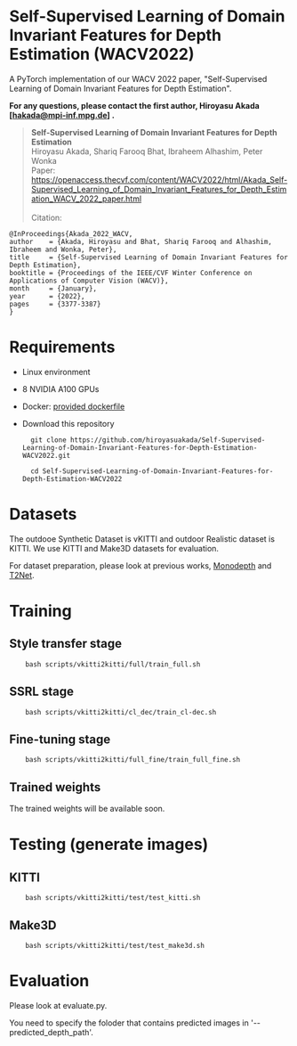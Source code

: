 # Self-Supervised Learning of Domain Invariant Features for Depth Estimation (WACV2022)

A PyTorch implementation of our WACV 2022 paper, "Self-Supervised Learning of Domain Invariant Features for Depth Estimation".

**For any questions, please contact the first author, Hiroyasu Akada [hakada@mpi-inf.mpg.de] .**


> **Self-Supervised Learning of Domain Invariant Features for Depth Estimation**<br>
Hiroyasu Akada, Shariq Farooq Bhat, Ibraheem Alhashim, Peter Wonka<br>
> Paper: https://openaccess.thecvf.com/content/WACV2022/html/Akada_Self-Supervised_Learning_of_Domain_Invariant_Features_for_Depth_Estimation_WACV_2022_paper.html<br><br>
> Citation: 

    @InProceedings{Akada_2022_WACV,
    author    = {Akada, Hiroyasu and Bhat, Shariq Farooq and Alhashim, Ibraheem and Wonka, Peter},
    title     = {Self-Supervised Learning of Domain Invariant Features for Depth Estimation},
    booktitle = {Proceedings of the IEEE/CVF Winter Conference on Applications of Computer Vision (WACV)},
    month     = {January},
    year      = {2022},
    pages     = {3377-3387}
    }

# Requirements 

- Linux environment
- 8 NVIDIA A100 GPUs
- Docker: [provided dockerfile](https://github.com/hiroyasuakada/Self-Supervised-Learning-of-Domain-Invariant-Features-for-Depth-Estimation-WACV2022/blob/main/docker_AWS_a100/dockerfile)
- Download this repository

        git clone https://github.com/hiroyasuakada/Self-Supervised-Learning-of-Domain-Invariant-Features-for-Depth-Estimation-WACV2022.git
        
        cd Self-Supervised-Learning-of-Domain-Invariant-Features-for-Depth-Estimation-WACV2022


# Datasets
The outdooe Synthetic Dataset is vKITTI and outdoor Realistic dataset is KITTI. We use KITTI and Make3D datasets for evaluation. 

For dataset preparation, please look at previous works, [Monodepth](https://github.com/mrharicot/monodepth) and [T2Net](https://github.com/lyndonzheng/Synthetic2Realistic).  


# Training
## Style transfer stage

        bash scripts/vkitti2kitti/full/train_full.sh
        
        
##  SSRL stage 

        bash scripts/vkitti2kitti/cl_dec/train_cl-dec.sh


##  Fine-tuning stage 

        bash scripts/vkitti2kitti/full_fine/train_full_fine.sh
 
## Trained weights

The trained weights will be available soon.

# Testing (generate images)
## KITTI

        bash scripts/vkitti2kitti/test/test_kitti.sh

## Make3D

        bash scripts/vkitti2kitti/test/test_make3d.sh


# Evaluation
Please look at evaluate.py.

You need to specify the foloder that contains predicted images in '--predicted_depth_path'.

        



